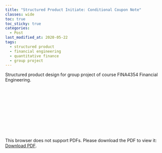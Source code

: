 ```yaml
---
title: "Structured Product Initiate: Conditional Coupon Note"
classes: wide
toc: true
toc_sticky: true
categories: 
  - Post
last_modified_at: 2020-05-22
tags:
  - structured product
  - financial engineering
  - quantitative finance
  - group project
---
```


Structured product design for group project of course FINA4354 Financial Engineering.

<object data="https://haydenz.github.io/assets/media/financial-engineering/conditional-coupon-note-proj.pdf" type="application/pdf" width="1000px" height="1200px">
    <embed src="https://haydenz.github.io/assets/media/financial-engineering/conditional-coupon-note-proj.pdf">
        <p>This browser does not support PDFs. Please download the PDF to view it: <a href="https://haydenz.github.io/assets/media/cv/haydenz-cv.pdf">Download PDF</a>.</p>
    </embed>
</object>